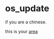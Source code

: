 # os_update
if you are a chinese.

this is your [area](https://gitee.com/SuperSystemStudio/os_update)
